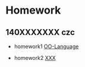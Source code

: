 # Homework 
## 140XXXXXXX  czc


* homework1
	[OO-Language](homework1/OO-language.md)

* homework2
	[XXX](homework2/XXX.md)
